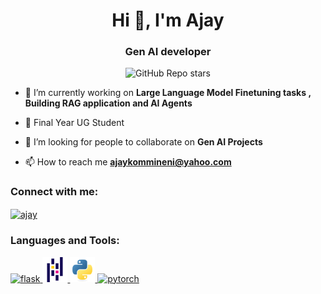 <h1 align="center">Hi 👋, I'm Ajay</h1>
<h3 align="center">Gen AI developer</h3>

<p align="center">
  <img src="https://img.shields.io/github/stars/AjayK47?style=plastic&labelColor=hex&color=%20%09%23EE4B2B" alt="GitHub Repo stars"/>
</p>

- 🔭 I’m currently working on **Large Language Model Finetuning tasks , Building RAG application and AI Agents**

- 🌱 Final Year UG Student

- 👯 I’m looking for people to collaborate on **Gen AI Projects**

- 📫 How to reach me **ajaykommineni@yahoo.com**

<h3 align="left">Connect with me:</h3>
<p align="left">
<a href="https://linkedin.com/in/ajay" target="blank"><img align="center" src="https://raw.githubusercontent.com/rahuldkjain/github-profile-readme-generator/master/src/images/icons/Social/linked-in-alt.svg" alt="ajay" height="30" width="40" /></a>
</p>

<h3 align="left">Languages and Tools:</h3>
<p align="left"> <a href="https://flask.palletsprojects.com/" target="_blank" rel="noreferrer"> <img src="https://www.vectorlogo.zone/logos/pocoo_flask/pocoo_flask-icon.svg" alt="flask" width="40" height="40"/> </a> <a href="https://pandas.pydata.org/" target="_blank" rel="noreferrer"> <img src="https://raw.githubusercontent.com/devicons/devicon/2ae2a900d2f041da66e950e4d48052658d850630/icons/pandas/pandas-original.svg" alt="pandas" width="40" height="40"/> </a> <a href="https://www.python.org" target="_blank" rel="noreferrer"> <img src="https://raw.githubusercontent.com/devicons/devicon/master/icons/python/python-original.svg" alt="python" width="40" height="40"/> </a> <a href="https://pytorch.org/" target="_blank" rel="noreferrer"> <img src="https://www.vectorlogo.zone/logos/pytorch/pytorch-icon.svg" alt="pytorch" width="40" height="40"/> </a> </p>


